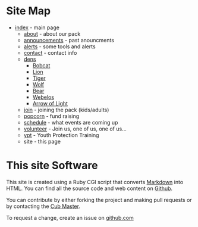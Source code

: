 # Site Map #

* [index](/index.md) - main page
    * [about](/about.md) - about our pack
    * [announcements](/announcements/) - past anouncments
    * [alerts](/alerts.md) - some tools and alerts
    * [contact](/contact.md) - contact info
    * [dens](/dens)
        * [Bobcat](/dens/bobcat)
        * [Lion](/dens/lion)
        * [Tiger](/dens/tiger)
        * [Wolf](/dens/wolf)
        * [Bear](/dens/bear)
        * [Webelos](/dens/webelos)
        * [Arrow of Light](/dens/arrow_of_light)
    * [join](/join.md) - joining the pack (kids/adults)
    * [popcorn](/popcorn/popcorn2019.md) - fund raising
    * [schedule](/schedule) - what events are coming up
    * [volunteer](/volunteer.md) - Join us, one of us, one of us...
    * [ypt](/ypt/) - Youth Protection Training
    * site - this page

# This site Software #

This site is created using a Ruby CGI script that converts [Markdown](https://daringfireball.net/projects/markdown/syntax) into HTML. You can find all the source code and web content on [<i class="fab fa-github"></i>Github](https://github.com/catonsville-pack-306/cub306.org).

You can contribute by either forking the project and making pull requests or by contacting the [Cub Master](cubmaster@cub306.org).

To request a change, create an issue on [github.com](https://github.com/catonsville-pack-306/cub306.org/issues)